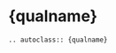 # {qualname}

<!-- ```{{eval-rst}}
.. inheritance-diagram:: {qualname}
``` -->

```{{eval-rst}}
.. autoclass:: {qualname}
```
